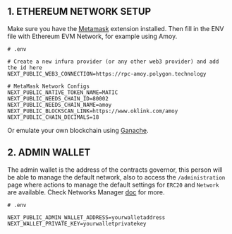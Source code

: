 ## 1. ETHEREUM NETWORK SETUP

Make sure you have the [Metamask](https://metamask.io/download/) extension installed.
Then fill in the ENV file with Ethereum EVM Network, for example using Amoy.
<br>

```text
# .env

# Create a new infura provider (or any other web3 provider) and add the id here
NEXT_PUBLIC_WEB3_CONNECTION=https://rpc-amoy.polygon.technology

# MetaMask Network Configs
NEXT_PUBLIC_NATIVE_TOKEN_NAME=MATIC
NEXT_PUBLIC_NEEDS_CHAIN_ID=80002
NEXT_PUBLIC_NEEDS_CHAIN_NAME=amoy
NEXT_PUBLIC_BLOCKSCAN_LINK=https://www.oklink.com/amoy
NEXT_PUBLIC_CHAIN_DECIMALS=18
```

Or emulate your own blockchain using [Ganache](../docs/GANACHE.md).

## 2. ADMIN WALLET

The admin wallet is the address of the contracts governor, this person will be able
to manage the default network, also to access the `/administration` page where actions to manage the default settings for `ERC20` and `Network` are available. Check Networks Manager [doc](../docs/NETWORK-MANAGER.md) for more.

```text
# .env

NEXT_PUBLIC_ADMIN_WALLET_ADDRESS=yourwalletaddress
NEXT_WALLET_PRIVATE_KEY=yourwalletprivatekey
```
